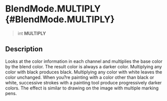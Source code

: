 BlendMode.MULTIPLY {#BlendMode.MULTIPLY}
==================

> int **MULTIPLY**

Description
-----------

Looks at the color information in each channel and multiplies the base
color by the blend color. The result color is always a darker color.
Multiplying any color with black produces black. Multiplying any color
with white leaves the color unchanged. When you?re painting with a color
other than black or white, successive strokes with a painting tool
produce progressively darker colors. The effect is similar to drawing on
the image with multiple marking pens.
